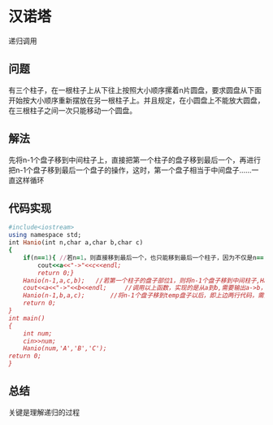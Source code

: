 # 汉诺塔
递归调用
## 问题
有三个柱子，在一根柱子上从下往上按照大小顺序摞着n片圆盘，要求圆盘从下面开始按大小顺序重新摆放在另一根柱子上。并且规定，在小圆盘上不能放大圆盘，在三根柱子之间一次只能移动一个圆盘。
## 解法
先将n-1个盘子移到中间柱子上，直接把第一个柱子的盘子移到最后一个，再进行把n-1个盘子移到最后一个盘子的操作，这时，第一个盘子相当于中间盘子......一直这样循环
## 代码实现
```ruby
#include<iostream>
using namespace std;
int Hanio(int n,char a,char b,char c)
{
    if(n==1){ //若n=1，则直接移到最后一个，也只能移到最后一个柱子，因为不仅是n==1的情况，也是把n-1个移到中间一个后再进行的步骤
        cout<<a<<"->"<<c<<endl;
        return 0;}    
    Hanio(n-1,a,c,b);   //若第一个柱子的盘子部位1，则将n-1个盘子移到中间柱子,Hanio这个函数就是实现把n个盘子移到另外一个盘子上，其中一个盘子做temp
    cout<<a<<"->"<<b<<endl;     //调用以上函数，实现的是从a到b,需要输出a->b，实现后，若为一个盘子，则返回上边的if语句
    Hanio(n-1,b,a,c);       //将n-1个盘子移到temp盘子以后，即上边两行代码，需要将n-1个盘子移到最后一个盘子，又回到了整个大的问题
    return 0;
}
int main()
{
    int num;
    cin>>num;
    Hanio(num,'A','B','C');
return 0;
}
```
## 总结
关键是理解递归的过程
